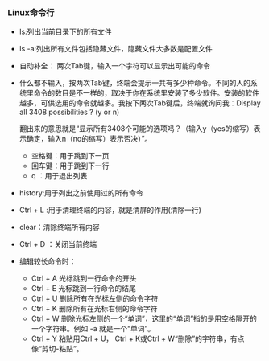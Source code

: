 ### Linux命令行

- ls:列出当前目录下的所有文件

- ls -a:列出所有文件包括隐藏文件，隐藏文件大多数是配置文件

- 自动补全： 两次Tab键，输入一个字符可以显示出可能的命令

- 什么都不输入，按两次Tab键，终端会提示一共有多少种命令。不同的人的系统里命令的数目是不一样的，取决于你在系统里安装了多少软件。安装的软件越多，可供选用的命令就越多。我按下两次Tab键后，终端就询问我：Display all 3408 possibilities ? (y or n)

  翻出来的意思就是“显示所有3408个可能的选项吗？（输入y（yes的缩写）表示确定，输入n（no的缩写）表示否决）”。

  - 空格键：用于跳到下一页
  - 回车键：用于跳到下一行
  - q ：用于退出列表

- history:用于列出之前使用过的所有命令

- Ctrl + L :用于清理终端的内容，就是清屏的作用(清除一行)

- clear：清除终端所有内容

- Ctrl + D ：关闭当前终端

- 编辑较长命令时：

  - Ctrl + A 光标跳到一行命令的开头
  - Ctrl + E 光标跳到一行命令的结尾
  - Ctrl + U 删除所有在光标左侧的命令字符
  - Ctrl + K 删除所有在光标右侧的命令字符
  - Ctrl + W 删除光标左侧的一个“单词”，这里的“单词”指的是用空格隔开的一个字符串。例如 -a 就是一个“单词”。
  - Ctrl + Y 粘贴用Ctrl + U， Ctrl + K或Ctrl + W“删除”的字符串，有点像“剪切-粘贴”。
